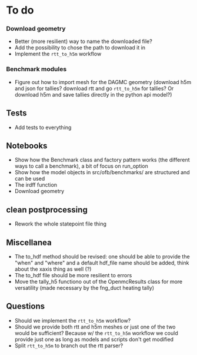 # To do
### Download geometry
- Better (more resilient) way to name the downloaded file?
- Add the possibility to chose the path to download it in
- Implement the `rtt_to_h5m` workflow

### Benchmark modules
- Figure out how to import mesh for the DAGMC geometry (download h5m and json for tallies? download rtt and go `rtt_to_h5m` for tallies? Or download h5m and save tallies directly in the python api model?)

## Tests
- Add tests to everything

## Notebooks
- Show how the Benchmark class and factory pattern works (the different ways to call a benchmark), a bit of focus on run_option
- Show how the model objects in src/ofb/benchmarks/ are structured and can be used
- The irdff function
- Download geometry

## clean postprocessing
- Rework the whole statepoint file thing

## Miscellanea
- The to_hdf method should be revised: one should be able to provide the "when" and "where" and a default hdf_file name should be added, think about the xaxis thing as well (?)
- The to_hdf file should be more resilient to errors
- Move the tally_h5 functiono out of the OpenmcResults class for more versatility (made necessary by the fng_duct heating tally)


## Questions
- Should we implement the `rtt_to_h5m` workflow? 
- Should we provide both rtt and h5m meshes or just one of the two would be sufficient? Because w/ the `rtt_to_h5m` workflow we could provide just one as long as models and scripts don't get modified
- Split `rtt_to_h5m` to branch out the rtt parser?